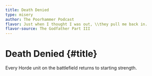 ```yaml
---
title: Death Denied
type: misery
author: The Poorhammer Podcast
flavor: Just when I thought I was out, \\they pull me back in.
flavor-source: The Godfather Part III
---
```


# Death Denied {#title}

Every Horde unit on the battlefield returns to starting strength.
